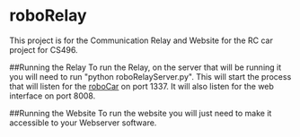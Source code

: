 # roboRelay

This project is for the Communication Relay and Website for the RC car project for CS496.
 
##Running the Relay
To run the Relay, on the server that will be running it you will need to run "python roboRelayServer.py". This will start the process that will listen for the [roboCar](https://github.com/Goahnary/roboCar) on port 1337. It will also listen for the web interface on port 8008. 

##Running the Website
To run the website you will just need to make it accessible to your Webserver software.
